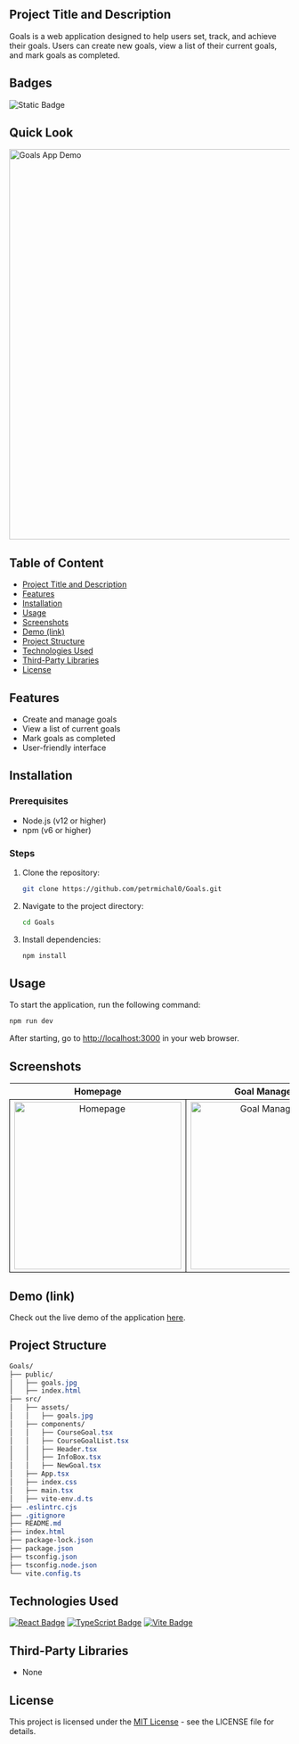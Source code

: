 ## Project Title and Description
Goals is a web application designed to help users set, track, and achieve their goals. Users can create new goals, view a list of their current goals, and mark goals as completed.

## Badges
![Static Badge](https://img.shields.io/badge/status-online-brightgreen)

## Quick Look
<img src="https://github.com/user-attachments/assets/20ead64b-7aa2-44c5-ac94-5544adcd3c6e" width="700" alt="Goals App Demo">

## Table of Content
- [Project Title and Description](#project-title-and-description)
- [Features](#features)
- [Installation](#installation)
- [Usage](#usage)
- [Screenshots](#screenshots)
- [Demo (link)](#demo-link)
- [Project Structure](#project-structure)
- [Technologies Used](#technologies-used)
- [Third-Party Libraries](#third-party-libraries)
- [License](#license)

## Features
- Create and manage goals
- View a list of current goals
- Mark goals as completed
- User-friendly interface

## Installation

### Prerequisites
- Node.js (v12 or higher)
- npm (v6 or higher)

### Steps

1. Clone the repository:
    ```bash
    git clone https://github.com/petrmichal0/Goals.git
    ```

2. Navigate to the project directory:
    ```bash
    cd Goals
    ```

3. Install dependencies:
    ```bash
    npm install
    ```

## Usage
To start the application, run the following command:
```bash
npm run dev
```

After starting, go to [http://localhost:3000](http://localhost:3000) in your web browser.

## Screenshots

<table>
  <tr>
    <th>Homepage</th>
    <th>Goal Management</th>
  </tr>
  <tr>
    <td style="border: 1px solid black; width: 310px; height: 310px; text-align: center;">
  <a href="https://github.com/user-attachments/assets/ca90eeca-ac14-42cf-9de8-0e42e9a275c0" target="_blank" rel="noopener noreferrer">
    <img src="https://github.com/user-attachments/assets/ca90eeca-ac14-42cf-9de8-0e42e9a275c0" width="300" height="300" alt="Homepage">
  </a>
</td>
<td style="border: 1px solid black; width: 310px; height: 310px; text-align: center;">
  <a href="https://github.com/user-attachments/assets/d79d9087-6f62-4e92-ba83-6a8aa3ddce24" target="_blank" rel="noopener noreferrer">
    <img src="https://github.com/user-attachments/assets/d79d9087-6f62-4e92-ba83-6a8aa3ddce24" width="300" height="300" alt="Goal Management">
  </a>
</td>
  </tr>
</table>

## Demo (link)

Check out the live demo of the application [here](https://thegoals.netlify.app/).

## Project Structure

```css
Goals/
├── public/
│   ├── goals.jpg
│   ├── index.html
├── src/
│   ├── assets/
│   │   ├── goals.jpg
│   ├── components/
│   │   ├── CourseGoal.tsx
│   │   ├── CourseGoalList.tsx
│   │   ├── Header.tsx
│   │   ├── InfoBox.tsx
│   │   ├── NewGoal.tsx
│   ├── App.tsx
│   ├── index.css
│   ├── main.tsx
│   ├── vite-env.d.ts
├── .eslintrc.cjs
├── .gitignore
├── README.md
├── index.html
├── package-lock.json
├── package.json
├── tsconfig.json
├── tsconfig.node.json
└── vite.config.ts
```

## Technologies Used

[![React Badge](https://img.shields.io/badge/-React-61DBFB?style=for-the-badge&labelColor=black&logo=react&logoColor=61DBFB)](#)
[![TypeScript Badge](https://img.shields.io/badge/-TypeScript-007ACC?style=for-the-badge&labelColor=black&logo=typescript&logoColor=007ACC)](#)
[![Vite Badge](https://img.shields.io/badge/-Vite-646CFF?style=for-the-badge&labelColor=black&logo=vite&logoColor=646CFF)](#)

## Third-Party Libraries

* None

## License

This project is licensed under the [MIT License](https://opensource.org/licenses/MIT) - see the LICENSE file for details.

